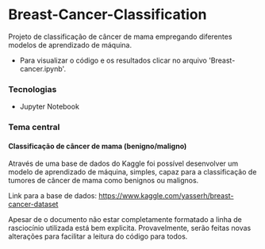 # Breast-Cancer-Classification
 Projeto de classificação de câncer de mama empregando diferentes modelos de aprendizado de máquina.
- Para visualizar o código e os resultados clicar no arquivo 'Breast-cancer.ipynb'.

### Tecnologias
- Jupyter Notebook

### Tema central
#### Classificação de câncer de mama (benigno/maligno)
Através de uma base de dados do Kaggle foi possível desenvolver um modelo de aprendizado de máquina, simples, capaz para a classificação de tumores de câncer de mama como benignos ou malignos.

Link para a base de dados: https://www.kaggle.com/yasserh/breast-cancer-dataset

Apesar de o documento não estar completamente formatado a linha de rasciocínio utilizada está bem explicita.
Provavelmente, serão feitas novas alterações para facilitar a leitura do código para todos.
